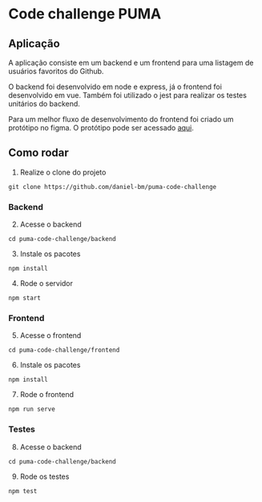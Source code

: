 # Code challenge PUMA

## Aplicação

A aplicação consiste em um backend e um frontend para uma listagem de usuários favoritos do Github.

O backend foi desenvolvido em node e express, já o frontend foi desenvolvido em vue. Também foi utilizado o jest para realizar os testes unitários do backend.

Para um melhor fluxo de desenvolvimento do frontend foi criado um protótipo no figma. O protótipo pode ser acessado [aqui](https://www.figma.com/file/gXiIR01LwBApFlUfEOEQwV/Untitled?type=design&node-id=0%3A1&mode=dev).

## Como rodar

1. Realize o clone do projeto

```
git clone https://github.com/daniel-bm/puma-code-challenge
```

### Backend

2. Acesse o backend

```
cd puma-code-challenge/backend
```

3. Instale os pacotes

```
npm install
```

4. Rode o servidor

```
npm start
```

### Frontend

5. Acesse o frontend

```
cd puma-code-challenge/frontend
```

6. Instale os pacotes

```
npm install
```

7. Rode o frontend

```
npm run serve
```

### Testes

8. Acesse o backend

```
cd puma-code-challenge/backend
```

9. Rode os testes

```
npm test
```

